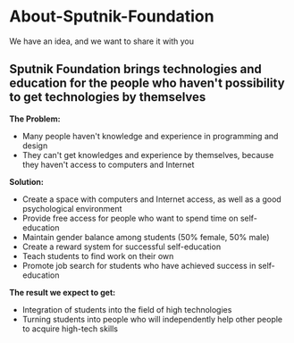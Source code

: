 # About-Sputnik-Foundation
We have an idea, and we want to share it with you

## Sputnik Foundation brings technologies and education for the people who haven't possibility to get technologies by themselves

**The Problem:** <br />
- Many people haven't knowledge and experience in programming and design
- They can't get knowledges and experience by themselves, because they haven't access to computers and Internet

**Solution:** <br />
- Create a space with computers and Internet access, as well as a good psychological environment
- Provide free access for people who want to spend time on self-education
- Maintain gender balance among students (50% female, 50% male)
- Create a reward system for successful self-education
- Teach students to find work on their own
- Promote job search for students who have achieved success in self-education

**The result we expect to get:** <br />
- Integration of students into the field of high technologies
- Turning students into people who will independently help other people to acquire high-tech skills
